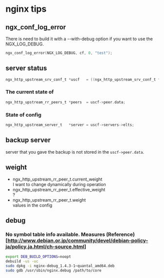 nginx tips
==========

ngx_conf_log_error
------------------
There is need to build it with a --with-debug option if you want to use the NGX_LOG_DEBUG.
```c
ngx_conf_log_error(NGX_LOG_DEBUG, cf, 0, "test");
```

server status
-------------
```c
ngx_http_upstream_srv_conf_t *uscf   = ((ngx_http_upstream_srv_conf_t **)umcf->upstreams.elts)[i]; /* (*cf1) */
```
### The current state of
```c
ngx_http_upstream_rr_peers_t *peers  = uscf->peer.data;
```
### State of config
```c
ngx_http_upstream_server_t   *server = uscf->servers->elts;
```

backup server
-------------
server that you gave the backup is not stored in the `uscf->peer.data`.

weight
------
* ngx_http_upstream_rr_peer_t.current_weight  
I want to change dynamically during operation
* ngx_http_upstream_rr_peer_t.effective_weight  
?
* ngx_http_upstream_rr_peer_t.weight  
values ​​in the config

debug
-----
### No symbol table info available. Measures (Reference)[http://www.debian.or.jp/community/devel/debian-policy-ja/policy.ja.html/ch-source.html]
```bash
export DEB_BUILD_OPTIONS=noopt
debuild -us -uc
sudo dpkg -i nginx-debug_1.4.3-1~quantal_amd64.deb
sudo gdb /usr/sbin/nginx.debug /path/to/core
```
